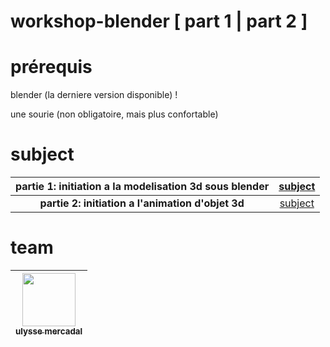 # workshop-blender    [ part 1 | part 2 ]

# prérequis
blender (la derniere version disponible) !

une sourie (non obligatoire, mais plus confortable)

# subject

|**partie 1: initiation a la modelisation 3d sous blender** | [subject](https://github.com/ulysse-mercadal/workshop_blender-part-1-/blob/main/subject_part_1.md)
| :------------: | :------------: |
| **partie 2: initiation a l'animation d'objet 3d** | [subject](https://github.com/ulysse-mercadal/workshop_blender-part-1-/blob/main/subject_part_2.md)

# team
| [<img src="https://avatars.githubusercontent.com/u/146720787?v=4" width=85><br><sub>ulysse mercadal</sub>](https://github.com/ulysse-mercadal)
| :------------: |
